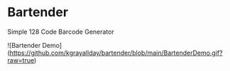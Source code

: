 # Bartender
Simple 128 Code Barcode Generator 

![Bartender Demo] (https://github.com/kgrayallday/bartender/blob/main/BartenderDemo.gif?raw=true)

